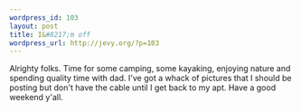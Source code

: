 ```yaml
--- 
wordpress_id: 103
layout: post
title: I&#8217;m off
wordpress_url: http://jevy.org/?p=103
---
```

Alrighty folks.  Time for some <tag>camping</tag>, some <tag>kayaking</tag>, enjoying <tag>nature</tag> and spending quality time with dad.  I've got a whack of pictures that I should be posting but don't have the cable until I get back to my apt.  Have a good weekend y'all.
